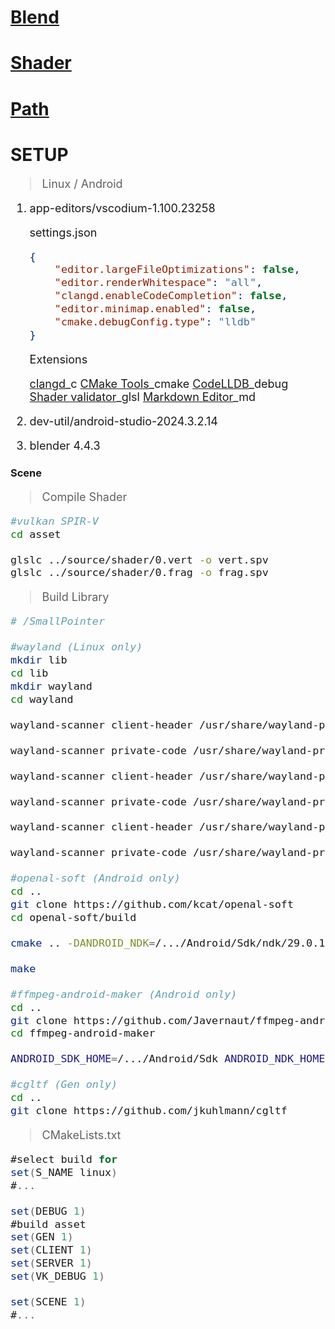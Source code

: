 # [Blend](source/blend)
# [Shader](source/shader)
# [Path](doc/path.md)
# SETUP
<span style="font-size: large;">

>Linux / Android

1. app-editors/vscodium-1.100.23258

	settings.json
	```json
	{
		"editor.largeFileOptimizations": false,
		"editor.renderWhitespace": "all",
		"clangd.enableCodeCompletion": false,
		"editor.minimap.enabled": false,
		"cmake.debugConfig.type": "lldb"
	}
	```

	Extensions

	[clangd](https://github.com/clangd/vscode-clangd)_c
	[CMake Tools](https://github.com/microsoft/vscode-cmake-tools)_cmake
	[CodeLLDB](https://github.com/vadimcn/codelldb)_debug
	[Shader validator](https://github.com/antaalt/shader-validator)_glsl
	[Markdown Editor](https://github.com/zaaack/vscode-markdown-editor)_md
2. dev-util/android-studio-2024.3.2.14
3. blender 4.4.3
</span>

### Scene
<span style="font-size: large;">

>Compile Shader
```bash
#vulkan SPIR-V
cd asset

glslc ../source/shader/0.vert -o vert.spv
glslc ../source/shader/0.frag -o frag.spv
```

>Build Library
```bash
# /SmallPointer

#wayland (Linux only)
mkdir lib
cd lib
mkdir wayland
cd wayland

wayland-scanner client-header /usr/share/wayland-protocols/stable/xdg-shell/xdg-shell.xml xdg-shell-client-protocol.h

wayland-scanner private-code /usr/share/wayland-protocols/stable/xdg-shell/xdg-shell.xml xdg-shell-protocol.c

wayland-scanner client-header /usr/share/wayland-protocols/unstable/pointer-constraints/pointer-constraints-unstable-v1.xml pointer-constraints-unstable-v1.h

wayland-scanner private-code /usr/share/wayland-protocols/unstable/pointer-constraints/pointer-constraints-unstable-v1.xml pointer-constraints-unstable-v1.c

wayland-scanner client-header /usr/share/wayland-protocols/unstable/relative-pointer/relative-pointer-unstable-v1.xml relative-pointer-unstable-v1.h

wayland-scanner private-code /usr/share/wayland-protocols/unstable/relative-pointer/relative-pointer-unstable-v1.xml relative-pointer-unstable-v1.c

#openal-soft (Android only)
cd ..
git clone https://github.com/kcat/openal-soft
cd openal-soft/build

cmake .. -DANDROID_NDK=/.../Android/Sdk/ndk/29.0.13113456 -DCMAKE_TOOLCHAIN_FILE=/.../Android/Sdk/ndk/29.0.13113456/build/cmake/android.toolchain.cmake -DANDROID_ABI=arm64-v8a -DANDROID_STL=c++_static -DANDROID_HOST_TAG=linux-x86_64 -DNDK_CPU_ARM64=ON -DALSOFT_REQUIRE_OPENSL=1

make

#ffmpeg-android-maker (Android only)
cd ..
git clone https://github.com/Javernaut/ffmpeg-android-maker
cd ffmpeg-android-maker

ANDROID_SDK_HOME=/.../Android/Sdk ANDROID_NDK_HOME=/.../Android/Sdk/ndk/29.0.13113456 sh ffmpeg-android-maker.sh

#cgltf (Gen only)
cd ..
git clone https://github.com/jkuhlmann/cgltf
```

>CMakeLists.txt

```c#
#select build for
set(S_NAME linux)
#...

set(DEBUG 1)
#build asset
set(GEN 1)
set(CLIENT 1)
set(SERVER 1)
set(VK_DEBUG 1)

set(SCENE 1)
#...
```

</span>

<!-- ### Collada Parser
<span style="font-size: large;">

>CMakeLists.txt

	#...
	set(COLLADA 1)
	#...

>Edit Model In Blender
1. Apply[Ctrl+A] -> All Transforms
2. One Material One Object
3. Object Name as Outliner
4. Add all Bones to Vertex Groups
5. Data -> Vertex Group Specials -> Sort by Bone Hierarchy
>Export Collada Setting

	Arm
	[/] Export to SL/OpenSim
	Anim
	[/] All Keyed Curves
>Run
1. \>CMake: Debug / create ```C_I``` in ```build```
2. Put ```model.dae``` to ```C_I```
3. \>CMake: Debug
4. Get Raw Data in ```C_O``` without error

</span> -->

<!-- ### LWJGL64
<span style="font-size: large;">

>JVM arguments

	-Dorg.lwjgl.librarypath=/path
	-Dorg.lwjgl3.glfw.libname=/path

</span>

### NALIGL
### NALIAL -->
